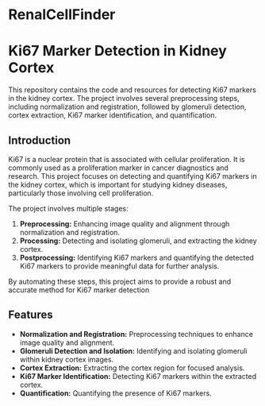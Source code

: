 # RenalCellFinder

# Ki67 Marker Detection in Kidney Cortex

This repository contains the code and resources for detecting Ki67 markers in the kidney cortex. The project involves several preprocessing steps, including normalization and registration, followed by glomeruli detection, cortex extraction, Ki67 marker identification, and quantification.

## Introduction

Ki67 is a nuclear protein that is associated with cellular proliferation. It is commonly used as a proliferation marker in cancer diagnostics and research. This project focuses on detecting and quantifying Ki67 markers in the kidney cortex, which is important for studying kidney diseases, particularly those involving cell proliferation.

The project involves multiple stages:

1. **Preprocessing:** Enhancing image quality and alignment through normalization and registration.
2. **Processing:** Detecting and isolating glomeruli, and extracting the kidney cortex.
3. **Postprocessing:** Identifying Ki67 markers and quantifying the detected Ki67 markers to provide meaningful data for further analysis.

By automating these steps, this project aims to provide a robust and accurate method for Ki67 marker detection

## Features

- **Normalization and Registration:** Preprocessing techniques to enhance image quality and alignment.
- **Glomeruli Detection and Isolation:** Identifying and isolating glomeruli within kidney cortex images.
- **Cortex Extraction:** Extracting the cortex region for focused analysis.
- **Ki67 Marker Identification:** Detecting Ki67 markers within the extracted cortex.
- **Quantification:** Quantifying the presence of Ki67 markers.
